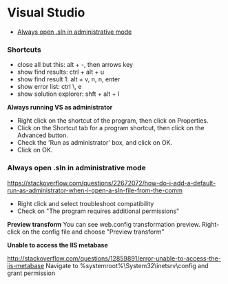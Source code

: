 # Visual Studio

* [Always open .sln in administrative mode](#always-open--sln-in-administrative-mode)

### Shortcuts

* close all but this: alt + -, then arrows key
* show find results: ctrl + alt + u
* show find result 1: alt + v, n, n, enter
* show error list: ctrl \\, e
* show solution explorer: shft + alt + l


**Always running VS as administrator**

* Right click on the shortcut of the program, then click on Properties.
* Click on the Shortcut tab for a program shortcut, then click on the Advanced button.
* Check the 'Run as administrator' box, and click on OK.
* Click on OK.

### Always open .sln in administrative mode

https://stackoverflow.com/questions/22672072/how-do-i-add-a-default-run-as-administrator-when-i-open-a-sln-file-from-the-comm

* Right click and select troubleshoot compatibility
* Check on "The program requires additional permissions"


**Preview transform**
You can see web.config transformation preview. Right-click on the config file and choose "Preview transform"

**Unable to access the IIS metabase**

http://stackoverflow.com/questions/12859891/error-unable-to-access-the-iis-metabase
Navigate to %systemroot%\System32\inetsrv\config and grant permission

